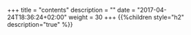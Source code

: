 +++
title = "contents"
description = ""
date = "2017-04-24T18:36:24+02:00"
weight = 30
+++
{{%children style="h2" description="true" %}}

